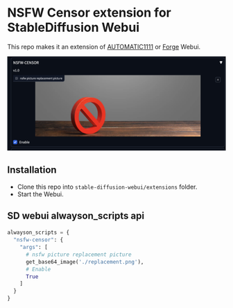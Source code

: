 # NSFW Censor extension for StableDiffusion Webui

This repo makes it an extension of [AUTOMATIC1111](https://github.com/AUTOMATIC1111/stable-diffusion-webui/) or [Forge](https://github.com/lllyasviel/stable-diffusion-webui-forge) Webui.

![Preview](.github/preview.png)

## Installation

-   Clone this repo into `stable-diffusion-webui/extensions` folder.
-   Start the Webui.

## SD webui alwayson_scripts api

```python
alwayson_scripts = {
  "nsfw-censor": {
    "args": [
      # nsfw picture replacement picture
      get_base64_image('./replacement.png'),
      # Enable
      True
    ]
  }
}
```
